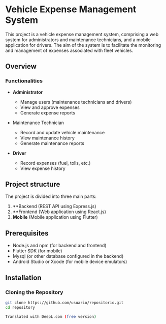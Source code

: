 # Vehicle Expense Management System

This project is a vehicle expense management system, comprising a web system for administrators and maintenance technicians, and a mobile application for drivers. The aim of the system is to facilitate the monitoring and management of expenses associated with fleet vehicles.

## Overview

### Functionalities

- **Administrator**
  - Manage users (maintenance technicians and drivers)
  - View and approve expenses
  - Generate expense reports

- Maintenance Technician
  - Record and update vehicle maintenance
  - View maintenance history
  - Generate maintenance reports

- **Driver**
  - Record expenses (fuel, tolls, etc.)
  - View expense history

## Project structure

The project is divided into three main parts:

1. **Backend (REST API using Express.js)
2. **Frontend (Web application using React.js)
3. **Mobile** (Mobile application using Flutter)

## Prerequisites

- Node.js and npm (for backend and frontend)
- Flutter SDK (for mobile)
- Mysql (or other database configured in the backend)
- Android Studio or Xcode (for mobile device emulators)

## Installation

### Cloning the Repository

```bash
git clone https://github.com/usuario/repositorio.git
cd repository

Translated with DeepL.com (free version)
